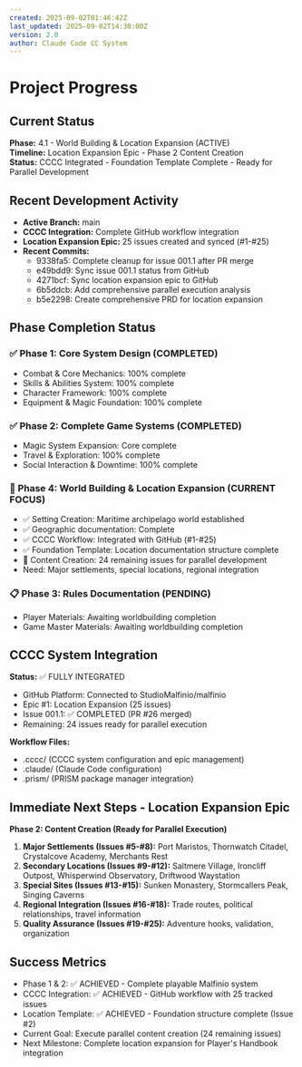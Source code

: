 ```yaml
---
created: 2025-09-02T01:46:42Z
last_updated: 2025-09-02T14:30:00Z
version: 2.0
author: Claude Code CC System
---
```


# Project Progress

## Current Status
**Phase:** 4.1 - World Building & Location Expansion (ACTIVE)  
**Timeline:** Location Expansion Epic - Phase 2 Content Creation  
**Status:** CCCC Integrated - Foundation Template Complete - Ready for Parallel Development

## Recent Development Activity
- **Active Branch:** main
- **CCCC Integration:** Complete GitHub workflow integration
- **Location Expansion Epic:** 25 issues created and synced (#1-#25)
- **Recent Commits:**
  - 9338fa5: Complete cleanup for issue 001.1 after PR merge
  - e49bdd9: Sync issue 001.1 status from GitHub
  - 4271bcf: Sync location expansion epic to GitHub
  - 6b5ddcb: Add comprehensive parallel execution analysis
  - b5e2298: Create comprehensive PRD for location expansion

## Phase Completion Status

### ✅ Phase 1: Core System Design (COMPLETED)
- Combat & Core Mechanics: 100% complete
- Skills & Abilities System: 100% complete  
- Character Framework: 100% complete
- Equipment & Magic Foundation: 100% complete

### ✅ Phase 2: Complete Game Systems (COMPLETED)
- Magic System Expansion: Core complete
- Travel & Exploration: 100% complete
- Social Interaction & Downtime: 100% complete

### 🔄 Phase 4: World Building & Location Expansion (CURRENT FOCUS)
- ✅ Setting Creation: Maritime archipelago world established
- ✅ Geographic documentation: Complete
- ✅ CCCC Workflow: Integrated with GitHub (#1-#25)
- ✅ Foundation Template: Location documentation structure complete
- 🔄 Content Creation: 24 remaining issues for parallel development
- Need: Major settlements, special locations, regional integration

### 📋 Phase 3: Rules Documentation (PENDING)
- Player Materials: Awaiting worldbuilding completion
- Game Master Materials: Awaiting worldbuilding completion

## CCCC System Integration
**Status:** ✅ FULLY INTEGRATED
- GitHub Platform: Connected to StudioMalfinio/malfinio
- Epic #1: Location Expansion (25 issues)
- Issue 001.1: ✅ COMPLETED (PR #26 merged)
- Remaining: 24 issues ready for parallel execution

**Workflow Files:**
- .cccc/ (CCCC system configuration and epic management)
- .claude/ (Claude Code configuration)
- .prism/ (PRISM package manager integration)

## Immediate Next Steps - Location Expansion Epic
**Phase 2: Content Creation (Ready for Parallel Execution)**
1. **Major Settlements (Issues #5-#8):** Port Maristos, Thornwatch Citadel, Crystalcove Academy, Merchants Rest
2. **Secondary Locations (Issues #9-#12):** Saltmere Village, Ironcliff Outpost, Whisperwind Observatory, Driftwood Waystation  
3. **Special Sites (Issues #13-#15):** Sunken Monastery, Stormcallers Peak, Singing Caverns
4. **Regional Integration (Issues #16-#18):** Trade routes, political relationships, travel information
5. **Quality Assurance (Issues #19-#25):** Adventure hooks, validation, organization

## Success Metrics
- Phase 1 & 2: ✅ ACHIEVED - Complete playable Malfinio system
- CCCC Integration: ✅ ACHIEVED - GitHub workflow with 25 tracked issues
- Location Template: ✅ ACHIEVED - Foundation structure complete (Issue #2)
- Current Goal: Execute parallel content creation (24 remaining issues)
- Next Milestone: Complete location expansion for Player's Handbook integration